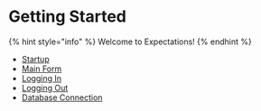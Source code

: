 # Getting Started

{% hint style="info" %}
Welcome to Expectations!
{% endhint %}



* [Startup](broken-reference)
* [Main Form](7jjr.md)
* [Logging In](broken-reference)
* [Logging Out](7d4g.md)
* [Database Connection](broken-reference)

